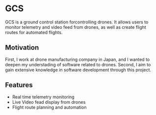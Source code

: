 # GCS

GCS is a ground control station forcontrolling drones.
It allows users to monitor telemetry and video feed from drones, as well as create flight routes for automated flights.

## Motivation

First, I work at drone manufacturing company in Japan, and I wanted to deepen my understading of software related to drones.
Second, I aim to gain extensive knowledge in software development through this project.

## Features

* Real time telemetry monitoring
* Live Video fead display from drones
* Flight route planning and automation
